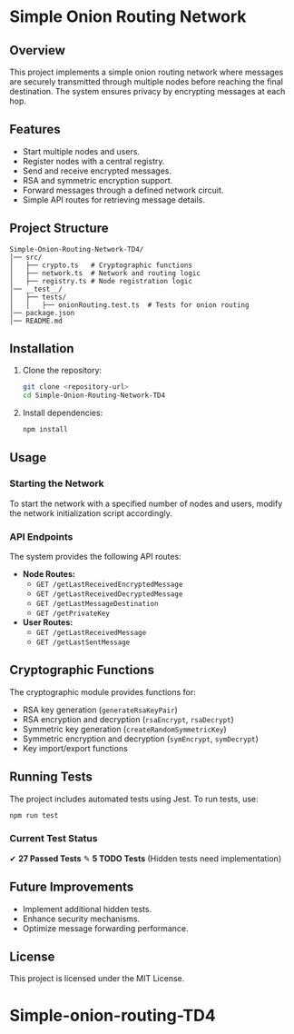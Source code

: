 # Simple Onion Routing Network

## Overview
This project implements a simple onion routing network where messages are securely transmitted through multiple nodes before reaching the final destination. The system ensures privacy by encrypting messages at each hop.

## Features
- Start multiple nodes and users.
- Register nodes with a central registry.
- Send and receive encrypted messages.
- RSA and symmetric encryption support.
- Forward messages through a defined network circuit.
- Simple API routes for retrieving message details.

## Project Structure
```
Simple-Onion-Routing-Network-TD4/
│── src/
│   ├── crypto.ts   # Cryptographic functions
│   ├── network.ts  # Network and routing logic
│   ├── registry.ts # Node registration logic
│── __test__/
│   ├── tests/
│   │   ├── onionRouting.test.ts  # Tests for onion routing
│── package.json
│── README.md
```

## Installation
1. Clone the repository:
   ```sh
   git clone <repository-url>
   cd Simple-Onion-Routing-Network-TD4
   ```
2. Install dependencies:
   ```sh
   npm install
   ```

## Usage
### Starting the Network
To start the network with a specified number of nodes and users, modify the network initialization script accordingly.

### API Endpoints
The system provides the following API routes:
- **Node Routes:**
  - `GET /getLastReceivedEncryptedMessage`
  - `GET /getLastReceivedDecryptedMessage`
  - `GET /getLastMessageDestination`
  - `GET /getPrivateKey`
- **User Routes:**
  - `GET /getLastReceivedMessage`
  - `GET /getLastSentMessage`

## Cryptographic Functions
The cryptographic module provides functions for:
- RSA key generation (`generateRsaKeyPair`)
- RSA encryption and decryption (`rsaEncrypt`, `rsaDecrypt`)
- Symmetric key generation (`createRandomSymmetricKey`)
- Symmetric encryption and decryption (`symEncrypt`, `symDecrypt`)
- Key import/export functions

## Running Tests
The project includes automated tests using Jest.
To run tests, use:
```sh
npm run test
```
### Current Test Status
✔ **27 Passed Tests**
✎ **5 TODO Tests** (Hidden tests need implementation)

## Future Improvements
- Implement additional hidden tests.
- Enhance security mechanisms.
- Optimize message forwarding performance.

## License
This project is licensed under the MIT License.

# Simple-onion-routing-TD4
